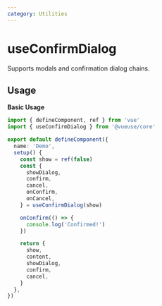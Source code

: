 ```yaml
---
category: Utilities
---
```


# useConfirmDialog

Supports modals and confirmation dialog chains.

## Usage

**Basic Usage**

```ts
import { defineComponent, ref } from 'vue'
import { useConfirmDialog } from '@vueuse/core'

export default defineComponent({
  name: 'Demo',
  setup() {
    const show = ref(false)
    const {
      showDialog,
      confirm,
      cancel,
      onConfirm,
      onCancel,
    } = useConfirmDialog(show)

    onConfirm(() => {
      console.log('Confirmed!')
    })

    return {
      show,
      content,
      showDialog,
      confirm,
      cancel,
    }
  },
})
```

